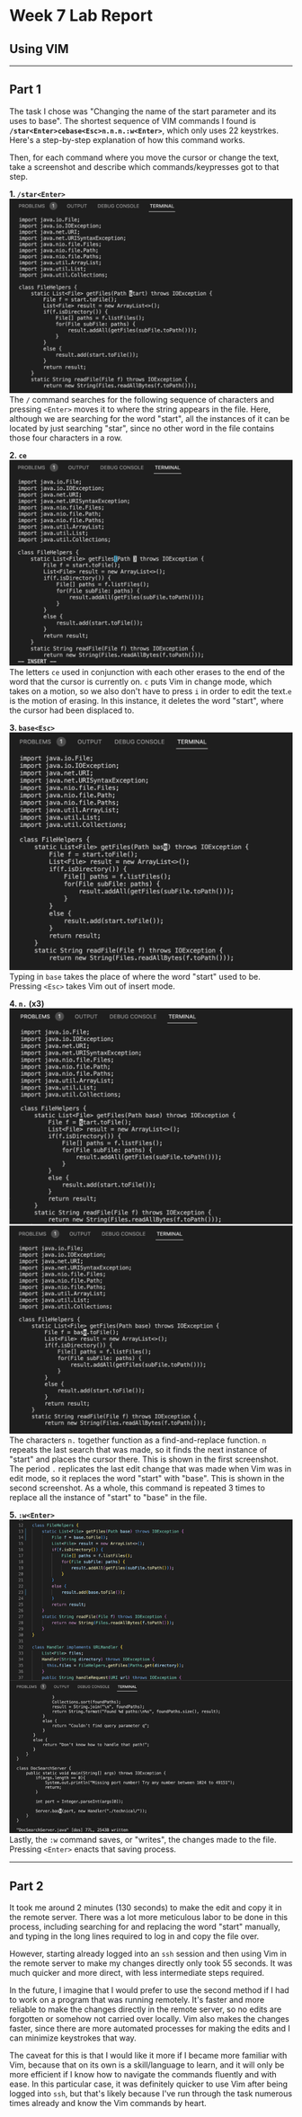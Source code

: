 # Week 7 Lab Report

## Using VIM  

---

## Part 1
The task I chose was "Changing the name of the start parameter and its uses to base". The shortest sequence of VIM commands I found is **`/star<Enter>cebase<Esc>n.n.n.:w<Enter>`**, which only uses 22 keystrkes. Here's a step-by-step explanation of how this command works.

Then, for each command where you move the cursor or change the text, take a screenshot and describe which commands/keypresses got to that step.

**1. `/star<Enter>`**  
![screenshot 1](screenshots/1.png)  
The `/` command searches for the following sequence of characters and pressing `<Enter>` moves it to where the string appears in the file. Here, although we are searching for the word "start", all the instances of it can be located by just searching "star", since no other word in the file contains those four characters in a row.  

**2. `ce`**  
![screenshot 2](screenshots/2.png)  
The letters `ce` used in conjunction with each other erases to the end of the word that the cursor is currently on. `c` puts Vim in change mode, which takes on a motion, so we also don't have to press `i` in order to edit the text.`e` is the motion of erasing. In this instance, it deletes the word "start", where the cursor had been displaced to.  

**3. `base<Esc>`**  
![screenshot 3](screenshots/3.png)  
Typing in `base` takes the place of where the word "start" used to be. Pressing `<Esc>` takes Vim out of insert mode.

**4. `n.` (x3)**  
![screenshot 4](screenshots/4a.png)  
![screenshot 5](screenshots/4b.png)  
The characters `n.` together function as a find-and-replace function. `n` repeats the last search that was made, so it finds the next instance of "start" and places the cursor there. This is shown in the first screenshot. The period `.` replicates the last edit change that was made when Vim was in edit mode, so it replaces the word "start" with "base". This is shown in the second screenshot. As a whole, this command is repeated 3 times to replace all the instance of "start" to "base" in the file.

**5. `:w<Enter>`**  
![screenshot 6](screenshots/5.png)  
Lastly, the `:w` command saves, or "writes", the changes made to the file. Pressing `<Enter>` enacts that saving process.  

---

## Part 2  
It took me around 2 minutes (130 seconds) to make the edit and copy it in the remote server. There was a lot more meticulous labor to be done in this process, including searching for and replacing the word "start" manually, and typing in the long lines required to log in and copy the file over.  

However, starting already logged into an `ssh` session and then using Vim in the remote server to make my changes directly only took 55 seconds. It was much quicker and more direct, with less intermediate steps required.  

In the future, I imagine that I would prefer to use the second method if I had to work on a program that was running remotely. It's faster and more reliable to make the changes directly in the remote server, so no edits are forgotten or somehow not carried over locally. Vim also makes the changes faster, since there are more automated processes for making the edits and I can minimize keystrokes that way.  

The caveat for this is that I would like it more if I became more familiar with Vim, because that on its own is a skill/language to learn, and it will only be more efficient if I know how to navigate the commands fluently and with ease. In this particular case, it was definitely quicker to use Vim after being logged into `ssh`, but that's likely because I've run through the task numerous times already and know the Vim commands by heart.